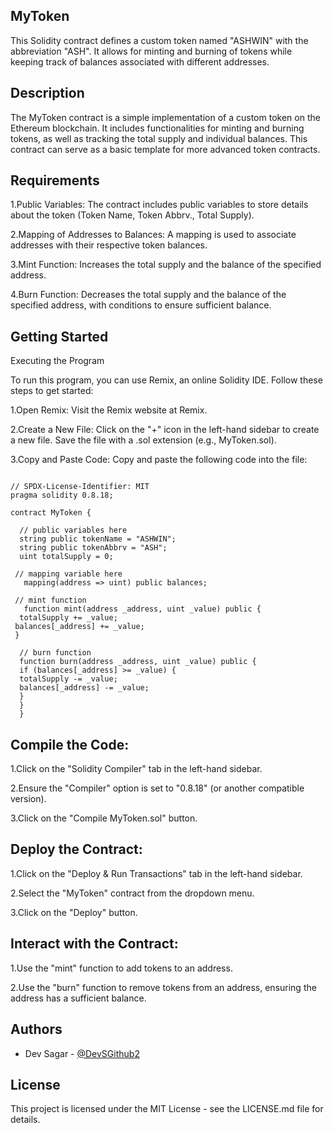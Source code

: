 
## MyToken

This Solidity contract defines a custom token named "ASHWIN" with the abbreviation "ASH". It allows for minting and burning of tokens while keeping track of balances associated with different addresses.

## Description

The MyToken contract is a simple implementation of a custom token on the Ethereum blockchain. It includes functionalities for minting and burning tokens, as well as tracking the total supply and individual balances. This contract can serve as a basic template for more advanced token contracts.

## Requirements

1.Public Variables: The contract includes public variables to store details about the token (Token Name, Token Abbrv., Total Supply).

2.Mapping of Addresses to Balances: A mapping is used to associate addresses with their respective token balances.

3.Mint Function: Increases the total supply and the balance of the specified address.

4.Burn Function: Decreases the total supply and the balance of the specified address, with conditions to ensure sufficient balance.

## Getting Started

Executing the Program

To run this program, you can use Remix, an online Solidity IDE. Follow these steps to get started:

1.Open Remix: Visit the Remix website at Remix.

2.Create a New File: Click on the "+" icon in the left-hand sidebar to create a new file. Save the file with a .sol extension (e.g., MyToken.sol).

3.Copy and Paste Code: Copy and paste the following code into the file:

```

// SPDX-License-Identifier: MIT
pragma solidity 0.8.18;

contract MyToken {

  // public variables here
  string public tokenName = "ASHWIN";
  string public tokenAbbrv = "ASH";
  uint totalSupply = 0;
    
 // mapping variable here
   mapping(address => uint) public balances;
    
 // mint function
   function mint(address _address, uint _value) public {
  totalSupply += _value;
 balances[_address] += _value;
 } 

  // burn function
  function burn(address _address, uint _value) public {
  if (balances[_address] >= _value) {
  totalSupply -= _value;
  balances[_address] -= _value;
  }
  }
  }
```

## Compile the Code:

1.Click on the "Solidity Compiler" tab in the left-hand sidebar.

2.Ensure the "Compiler" option is set to "0.8.18" (or another compatible version).

3.Click on the "Compile MyToken.sol" button.

## Deploy the Contract:

1.Click on the "Deploy & Run Transactions" tab in the left-hand sidebar.

2.Select the "MyToken" contract from the dropdown menu.

3.Click on the "Deploy" button.

## Interact with the Contract:

1.Use the "mint" function to add tokens to an address.

2.Use the "burn" function to remove tokens from an address, ensuring the address has a sufficient balance.

## Authors

- Dev Sagar - [@DevSGithub2](https://github.com/DevSGitub2)



## License

This project is licensed under the MIT License - see the LICENSE.md file for details.
                                                                                                                                                                    
